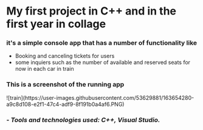 <h1>My first project in C++ and in the first year in collage</h1>
<h3>it's a simple console app that has a number of functionality like</h3>
<ul> 
  <li>Booking and canceling tickets for users</li> 
  <li>some inquiers such as the number of available and reserved seats for now in each car in train</li> 
</ul>
<h3>This is a screenshot of the running app</h3>
![train](https://user-images.githubusercontent.com/53629881/163654280-a9c8d108-e2f1-47c4-adf9-8f191b0a4af6.PNG)
<h3>- <em>Tools and technologies used: C++, Visual Studio.</h3>

